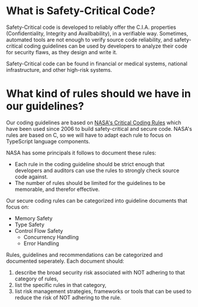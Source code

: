 # What is Safety-Critical Code?
Safety-Critical code is developed to reliably offer the C.I.A. properties (Confidentiality, Integrity and Availbability), in a verifiable way. Sometimes, automated tools are not enough to verify source code reliability, and safety-critical coding guidelines can be used by developers to analyze their code for security flaws, as they design and write it. 

Safety-Critical code can be found in financial or medical systems, national infrastructure, and other high-risk systems.

# What kind of rules should we have in our guidelines?
Our coding guidelines are based on [NASA's Critical Coding Rules](https://web.eecs.umich.edu/~imarkov/10rules.pdf) which have been used since 2006 to build safety-critical and secure code. NASA's rules are based on C, so we will have to adapt each rule to focus on TypeScript language components.

NASA has some principals it follows to document these rules:
- Each rule in the coding guideline should be strict enough that developers and auditors can use the rules to strongly check source code against.
- The number of rules should be limited for the guidelines to be memorable, and therefor effective.

Our secure coding rules can be categorized into guideline documents that focus on:
- Memory Safety
- Type Safety
- Control Flow Safety
	- Concurrency Handling
	- Error Handling

Rules, guidelines and recommendations can be categorized and documented seperately. Each document should:
1. describe the broad security risk associated with NOT adhering to that category of rules, 
2. list the specific rules in that category,
3. list risk management strategies, frameworks or tools that can be used to reduce the risk of NOT adhering to the rule.






